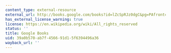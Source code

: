 ```yaml
---
content_type: external-resource
external_url: http://books.google.com/books?id=lZcSpRJz0dgC&pg=PAfrontcover
has_external_license_warning: true
license: https://en.wikipedia.org/wiki/All_rights_reserved
status: ''
title: Google Books
uid: 39a0b570-ab7f-4566-91d1-5f6394496a36
wayback_url: ''
---
```

